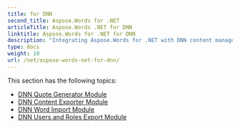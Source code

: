 ```yaml
---
title: for DNN
second_title: Aspose.Words for .NET
articleTitle: Aspose.Words .NET for DNN
linktitle: Aspose.Words for .NET for DNN
description: "Integrating Aspose.Words for .NET with DNN content management systems using C#."
type: docs
weight: 10
url: /net/aspose-words-net-for-dnn/
---
```


This section has the following topics:

- [DNN Quote Generator Module](/words/net/dnn-quote-generator-module/)
- [DNN Content Exporter Module](/words/net/dnn-content-exporter-module/)
- [DNN Word Import Module](/words/net/dnn-word-import-module/)
- [DNN Users and Roles Export Module](/words/net/dnn-users-and-roles-export-module/)
